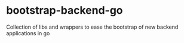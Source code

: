 # bootstrap-backend-go

Collection of libs and wrappers to ease the bootstrap of new backend applications in go
